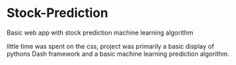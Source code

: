 # Stock-Prediction
Basic web app with stock prediction machine learning algorithm

little time was spent on the css, project was primarily a basic display of pythons Dash framework and a basic machine learning prediction algorithm.
